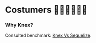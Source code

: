 # Costumers 🙋🏽‍♀️🙋🏽‍♂️



### Why Knex?
Consulted benchmark: [Knex Vs Sequelize](https://stackshare.io/stackups/knex-js-vs-sequelize).

